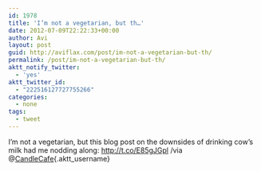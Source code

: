 ```yaml
---
id: 1978
title: 'I’m not a vegetarian, but th…'
date: 2012-07-09T22:22:33+00:00
author: Avi
layout: post
guid: http://aviflax.com/post/im-not-a-vegetarian-but-th/
permalink: /post/im-not-a-vegetarian-but-th/
aktt_notify_twitter:
  - 'yes'
aktt_twitter_id:
  - "222516127727755266"
categories:
  - none
tags:
  - tweet
---
```

I’m not a vegetarian, but this blog post on the downsides of drinking cow’s milk had me nodding along: <a href="http://t.co/E85gJGpl" rel="nofollow">http://t.co/E85gJGpl</a> /via @[CandleCafe](http://twitter.com/CandleCafe){.aktt_username}